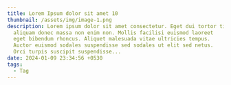 ```yaml
---
title: Lorem Ipsum dolor sit amet 10
thumbnail: /assets/img/image-1.png
description: Lorem ipsum dolor sit amet consectetur. Eget dui tortor tincidunt
  aliquam donec massa non enim non. Mollis facilisi euismod laoreet
  eget bibendum rhoncus. Aliquet malesuada vitae ultricies tempus.
  Auctor euismod sodales suspendisse sed sodales ut elit sed netus.
  Orci turpis suscipit suspendisse...
date: 2024-01-09 23:34:56 +0530
tags:
  - Tag
---
```

